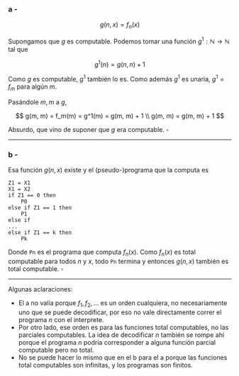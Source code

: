 ### a -

$$
g(n, x) = f_n(x)
$$

Supongamos que $g$ es computable. Podemos tomar una función $g^1 : \mathbb{N} \longrightarrow \mathbb{N}$ tal que 

$$
g^1(n) = g(n, n) + 1
$$

Como $g$ es computable, $g^1$ también lo es. Como además $g^1$ es unaria, $g^1 = f_m$ para algún $m$.

Pasándole $m, m$ a $g$,

$$
g(m, m) = f_m(m) = g^1(m) = g(m, m) + 1 \\
g(m, m) = g(m, m) + 1
$$

Absurdo, que vino de suponer que $g$ era computable. $\square$

---

### b -

Esa función $g(n, x)$ existe y el (pseudo-)programa que la computa es 

```
Z1 = X1
X1 = X2
if Z1 == 0 then
    P0
else if Z1 == 1 then
    P1
else if
...
else if Z1 == k then 
    Pk
```

Donde `Pn` es el programa que computa $f_n(x)$. Como $f_n(x)$ es total computable para todos $n$ y $x$, todo `Pn` termina y entonces $g(n, x)$ también es total computable. $\square$

---

Algunas aclaraciones:
- El a no valía porque $f_1, f_2, ...$ es un orden cualquiera, no necesariamente uno que se puede decodificar, por eso no vale directamente correr el programa $n$ con el interprete.
- Por otro lado, ese orden es para las funciones total computables, no las parciales computables. La idea de decodificar $n$ también se rompe ahí porque el programa $n$ podría corresponder a alguna función parcial computable pero no total.
- No se puede hacer lo mismo que en el b para el a porque las funciones total computables son infinitas, y los programas son finitos.